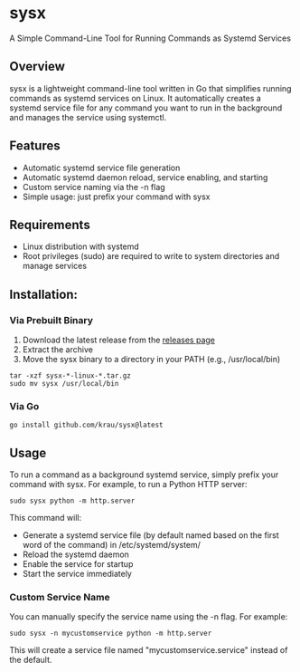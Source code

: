 # sysx

A Simple Command-Line Tool for Running Commands as Systemd Services

## Overview

sysx is a lightweight command-line tool written in Go that simplifies running commands as systemd services on Linux. It automatically creates a systemd service file for any command you want to run in the background and manages the service using systemctl.

## Features

- Automatic systemd service file generation
- Automatic systemd daemon reload, service enabling, and starting
- Custom service naming via the -n flag
- Simple usage: just prefix your command with sysx

## Requirements

- Linux distribution with systemd
- Root privileges (sudo) are required to write to system directories and manage services

## Installation:

### Via Prebuilt Binary

1. Download the latest release from the [releases page](https://github.com/krau/sysx/releases)
2. Extract the archive
3. Move the sysx binary to a directory in your PATH (e.g., /usr/local/bin)

```shell
tar -xzf sysx-*-linux-*.tar.gz
sudo mv sysx /usr/local/bin
```

### Via Go

```shell
go install github.com/krau/sysx@latest
```

## Usage

To run a command as a background systemd service, simply prefix your command with sysx. For example, to run a Python HTTP server:

```shell
sudo sysx python -m http.server
```

This command will:

- Generate a systemd service file (by default named based on the first word of the command) in /etc/systemd/system/
- Reload the systemd daemon
- Enable the service for startup
- Start the service immediately

### Custom Service Name

You can manually specify the service name using the -n flag. For example:

```shell
sudo sysx -n mycustomservice python -m http.server
```

This will create a service file named "mycustomservice.service" instead of the default.
